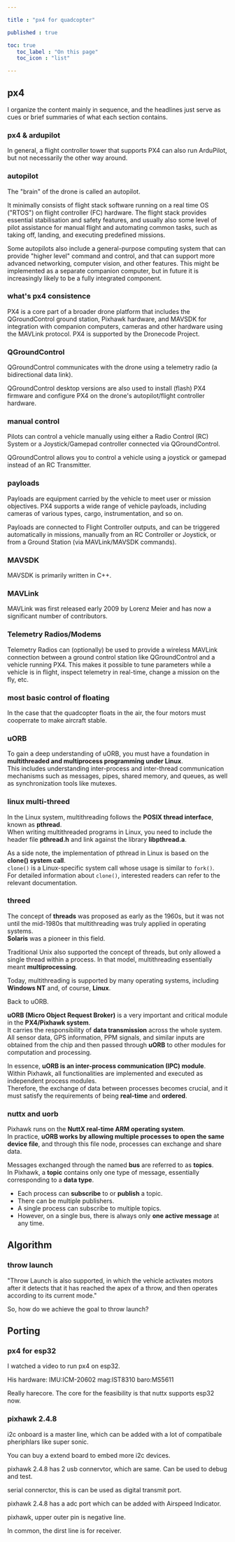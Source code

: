 ```yaml
---

title : "px4 for quadcopter"

published : true

toc: true
   toc_label : "On this page"
   toc_icon : "list"   

---
```


## px4

I organize the content mainly in sequence, and the headlines just serve as cues or brief summaries of what each section contains.  

### px4 & ardupilot

In general, a flight controller tower that supports PX4 can also run ArduPilot, but not necessarily the other way around.  

### autopilot

The "brain" of the drone is called an autopilot.

It minimally consists of flight stack software running on a real time OS ("RTOS") on flight controller (FC) hardware. The flight stack provides essential stabilisation and safety features, and usually also some level of pilot assistance for manual flight and automating common tasks, such as taking off, landing, and executing predefined missions.

Some autopilots also include a general-purpose computing system that can provide "higher level" command and control, and that can support more advanced networking, computer vision, and other features. This might be implemented as a separate companion computer, but in future it is increasingly likely to be a fully integrated component.


### what's px4 consistence

PX4 is a core part of a broader drone platform that includes the QGroundControl ground station, Pixhawk hardware, and MAVSDK for integration with companion computers, cameras and other hardware using the MAVLink protocol. PX4 is supported by the Dronecode Project.

### QGroundControl

QGroundControl communicates with the drone using a telemetry radio (a bidirectional data link).

QGroundControl desktop versions are also used to install (flash) PX4 firmware and configure PX4 on the drone's autopilot/flight controller hardware.

### manual control

Pilots can control a vehicle manually using either a Radio Control (RC) System or a Joystick/Gamepad controller connected via QGroundControl.


QGroundControl allows you to control a vehicle using a joystick or gamepad instead of an RC Transmitter.



### payloads

Payloads are equipment carried by the vehicle to meet user or mission objectives. PX4 supports a wide range of vehicle payloads, including cameras of various types, cargo, instrumentation, and so on.

Payloads are connected to Flight Controller outputs, and can be triggered automatically in missions, manually from an RC Controller or Joystick, or from a Ground Station (via MAVLink/MAVSDK commands).    

### MAVSDK

MAVSDK is primarily written in C++.

### MAVLink

MAVLink was first released early 2009 by Lorenz Meier and has now a significant number of contributors.




### Telemetry Radios/Modems

Telemetry Radios can (optionally) be used to provide a wireless MAVLink connection between a ground control station like QGroundControl and a vehicle running PX4. This makes it possible to tune parameters while a vehicle is in flight, inspect telemetry in real-time, change a mission on the fly, etc.












### most basic control of floating

In the case that the quadcopter floats in the air, the four motors must cooperrate to make aircraft stable.






### uORB

To gain a deep understanding of uORB, you must have a foundation in **multithreaded and multiprocess programming under Linux**.  
This includes understanding inter-process and inter-thread communication mechanisms such as messages, pipes, shared memory, and queues, as well as synchronization tools like mutexes.

### linux multi-threed

In the Linux system, multithreading follows the **POSIX thread interface**, known as **pthread**.  
When writing multithreaded programs in Linux, you need to include the header file **pthread.h** and link against the library **libpthread.a**.  

As a side note, the implementation of pthread in Linux is based on the **clone() system call**.  
`clone()` is a Linux-specific system call whose usage is similar to `fork()`.  
For detailed information about `clone()`, interested readers can refer to the relevant documentation.

### threed

The concept of **threads** was proposed as early as the 1960s, but it was not until the mid-1980s that multithreading was truly applied in operating systems.  
**Solaris** was a pioneer in this field.  

Traditional Unix also supported the concept of threads, but only allowed a single thread within a process. In that model, multithreading essentially meant **multiprocessing**.  

Today, multithreading is supported by many operating systems, including **Windows NT** and, of course, **Linux**.

Back to uORB.

**uORB (Micro Object Request Broker)** is a very important and critical module in the **PX4/Pixhawk system**.  
It carries the responsibility of **data transmission** across the whole system. All sensor data, GPS information, PPM signals, and similar inputs are obtained from the chip and then passed through **uORB** to other modules for computation and processing.  

In essence, **uORB is an inter-process communication (IPC) module**.  
Within Pixhawk, all functionalities are implemented and executed as independent process modules.  
Therefore, the exchange of data between processes becomes crucial, and it must satisfy the requirements of being **real-time** and **ordered**.


### nuttx and uorb

Pixhawk runs on the **NuttX real-time ARM operating system**.  
In practice, **uORB works by allowing multiple processes to open the same device file**, and through this file node, processes can exchange and share data.  

Messages exchanged through the named **bus** are referred to as **topics**.  
In Pixhawk, a **topic** contains only one type of message, essentially corresponding to a **data type**.  

- Each process can **subscribe** to or **publish** a topic.  
- There can be multiple publishers.  
- A single process can subscribe to multiple topics.  
- However, on a single bus, there is always only **one active message** at any time.













## Algorithm


### throw launch

"Throw Launch is also supported, in which the vehicle activates motors after it detects that it has reached the apex of a throw, and then operates according to its current mode."

So, how do we achieve the goal to throw launch?


## Porting

### px4 for esp32

I watched a video to run px4 on esp32.

His hardware:
    IMU:ICM-20602
    mag:IST8310
    baro:MS5611

Really harecore. The core for the feasibility is that nuttx supports esp32 now.




### pixhawk 2.4.8

i2c onboard is a master line, which can be added with a lot of compatibale pheriphlars like super sonic. 

You can buy a extend board to embed more i2c devices.

pixhawk 2.4.8 has 2 usb connervtor, which are same. Can be used to debug and test.

serial connerctor, this is can be used as digital transmit port.



pixhawk 2.4.8 has a adc port which can be added with Airspeed Indicator.

pixhawk, upper outer pin is negative line.

In common, the dirst line is for receiver.



